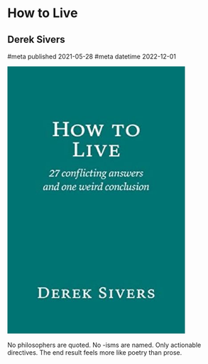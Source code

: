 # How to Live
## Derek Sivers
#meta published 2021-05-28
#meta datetime 2022-12-01

![How to Live: 27 conflicting answers and one weird conclusion](covers/how-to-live.jpg)

No philosophers are quoted. No -isms are named. Only actionable directives.
The end result feels more like poetry than prose.
